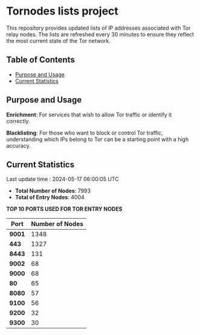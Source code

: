 # Tornodes lists project

This repository provides updated lists of IP addresses associated with Tor relay nodes. The lists are refreshed every 30 minutes to ensure they reflect the most current state of the Tor network.

## Table of Contents

- [Purpose and Usage](#purpose-and-usage)
- [Current Statistics](#current-statistics)


## Purpose and Usage

**Enrichment**: For services that wish to allow Tor traffic or identify it correctly.

**Blacklisting**: For those who want to block or control Tor traffic, understanding which IPs belong to Tor can be a starting point with a high accuracy.

## Current Statistics

Last update time : 2024-05-17 06:00:05 UTC

- **Total Number of Nodes**: 7993
- **Total of Entry Nodes**: 4004

**TOP 10 PORTS USED FOR TOR ENTRY NODES**

| **Port** | **Number of Nodes** |
|------|-----------------|
| **9001**   | 1348  |
| **443**   | 1327  |
| **8443**   | 131  |
| **9002**   | 68  |
| **9000**   | 68  |
| **80**   | 65  |
| **8080**   | 57  |
| **9100**   | 56  |
| **9200**   | 32  |
| **9300**   | 30  |

